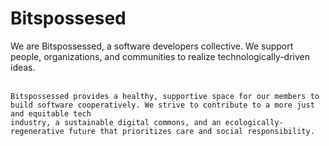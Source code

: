 ---
---

# Bitspossesed

  <div class="grid-item">
    We are Bitspossessed, a software developers collective. We support people, organizations, and communities to realize technologically-driven ideas.<br><br>

    Bitspossessed provides a healthy, supportive space for our members to build software cooperatively. We strive to contribute to a more just and equitable tech
    industry, a sustainable digital commons, and an ecologically-regenerative future that prioritizes care and social responsibility.

  </div>
